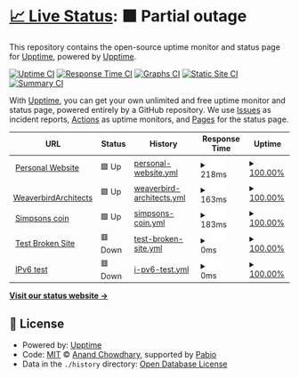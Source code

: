 # [📈 Live Status](https://demo.upptime.js.org): <!--live status--> **🟧 Partial outage**

This repository contains the open-source uptime monitor and status page for [Upptime](https://upptime.js.org), powered by [Upptime](https://github.com/upptime/upptime).

[![Uptime CI](https://github.com/upptime/upptime/workflows/Uptime%20CI/badge.svg)](https://github.com/upptime/upptime/actions?query=workflow%3A%22Uptime+CI%22)
[![Response Time CI](https://github.com/upptime/upptime/workflows/Response%20Time%20CI/badge.svg)](https://github.com/upptime/upptime/actions?query=workflow%3A%22Response+Time+CI%22)
[![Graphs CI](https://github.com/upptime/upptime/workflows/Graphs%20CI/badge.svg)](https://github.com/upptime/upptime/actions?query=workflow%3A%22Graphs+CI%22)
[![Static Site CI](https://github.com/upptime/upptime/workflows/Static%20Site%20CI/badge.svg)](https://github.com/upptime/upptime/actions?query=workflow%3A%22Static+Site+CI%22)
[![Summary CI](https://github.com/upptime/upptime/workflows/Summary%20CI/badge.svg)](https://github.com/upptime/upptime/actions?query=workflow%3A%22Summary+CI%22)

With [Upptime](https://upptime.js.org), you can get your own unlimited and free uptime monitor and status page, powered entirely by a GitHub repository. We use [Issues](https://github.com/upptime/upptime/issues) as incident reports, [Actions](https://github.com/upptime/upptime/actions) as uptime monitors, and [Pages](https://demo.upptime.js.org) for the status page.

<!--start: status pages-->
<!-- This summary is generated by Upptime (https://github.com/upptime/upptime) -->
<!-- Do not edit this manually, your changes will be overwritten -->
<!-- prettier-ignore -->
| URL | Status | History | Response Time | Uptime |
| --- | ------ | ------- | ------------- | ------ |
| <img alt="" src="https://icons.duckduckgo.com/ip3/ashwinshetty.site.ico" height="13"> [Personal Website](https://ashwinshetty.site) | 🟩 Up | [personal-website.yml](https://github.com/AshwinShetty3/Monitoring/commits/HEAD/history/personal-website.yml) | <details><summary><img alt="Response time graph" src="./graphs/personal-website/response-time-week.png" height="20"> 218ms</summary><br><a href="https://demo.upptime.js.org/history/personal-website"><img alt="Response time 192" src="https://img.shields.io/endpoint?url=https%3A%2F%2Fraw.githubusercontent.com%2FAshwinShetty3%2FMonitoring%2FHEAD%2Fapi%2Fpersonal-website%2Fresponse-time.json"></a><br><a href="https://demo.upptime.js.org/history/personal-website"><img alt="24-hour response time 201" src="https://img.shields.io/endpoint?url=https%3A%2F%2Fraw.githubusercontent.com%2FAshwinShetty3%2FMonitoring%2FHEAD%2Fapi%2Fpersonal-website%2Fresponse-time-day.json"></a><br><a href="https://demo.upptime.js.org/history/personal-website"><img alt="7-day response time 218" src="https://img.shields.io/endpoint?url=https%3A%2F%2Fraw.githubusercontent.com%2FAshwinShetty3%2FMonitoring%2FHEAD%2Fapi%2Fpersonal-website%2Fresponse-time-week.json"></a><br><a href="https://demo.upptime.js.org/history/personal-website"><img alt="30-day response time 188" src="https://img.shields.io/endpoint?url=https%3A%2F%2Fraw.githubusercontent.com%2FAshwinShetty3%2FMonitoring%2FHEAD%2Fapi%2Fpersonal-website%2Fresponse-time-month.json"></a><br><a href="https://demo.upptime.js.org/history/personal-website"><img alt="1-year response time 192" src="https://img.shields.io/endpoint?url=https%3A%2F%2Fraw.githubusercontent.com%2FAshwinShetty3%2FMonitoring%2FHEAD%2Fapi%2Fpersonal-website%2Fresponse-time-year.json"></a></details> | <details><summary><a href="https://demo.upptime.js.org/history/personal-website">100.00%</a></summary><a href="https://demo.upptime.js.org/history/personal-website"><img alt="All-time uptime 100.00%" src="https://img.shields.io/endpoint?url=https%3A%2F%2Fraw.githubusercontent.com%2FAshwinShetty3%2FMonitoring%2FHEAD%2Fapi%2Fpersonal-website%2Fuptime.json"></a><br><a href="https://demo.upptime.js.org/history/personal-website"><img alt="24-hour uptime 100.00%" src="https://img.shields.io/endpoint?url=https%3A%2F%2Fraw.githubusercontent.com%2FAshwinShetty3%2FMonitoring%2FHEAD%2Fapi%2Fpersonal-website%2Fuptime-day.json"></a><br><a href="https://demo.upptime.js.org/history/personal-website"><img alt="7-day uptime 100.00%" src="https://img.shields.io/endpoint?url=https%3A%2F%2Fraw.githubusercontent.com%2FAshwinShetty3%2FMonitoring%2FHEAD%2Fapi%2Fpersonal-website%2Fuptime-week.json"></a><br><a href="https://demo.upptime.js.org/history/personal-website"><img alt="30-day uptime 100.00%" src="https://img.shields.io/endpoint?url=https%3A%2F%2Fraw.githubusercontent.com%2FAshwinShetty3%2FMonitoring%2FHEAD%2Fapi%2Fpersonal-website%2Fuptime-month.json"></a><br><a href="https://demo.upptime.js.org/history/personal-website"><img alt="1-year uptime 100.00%" src="https://img.shields.io/endpoint?url=https%3A%2F%2Fraw.githubusercontent.com%2FAshwinShetty3%2FMonitoring%2FHEAD%2Fapi%2Fpersonal-website%2Fuptime-year.json"></a></details>
| <img alt="" src="https://icons.duckduckgo.com/ip3/weaverbirdarchitects.com.ico" height="13"> [WeaverbirdArchitects](https://weaverbirdarchitects.com) | 🟩 Up | [weaverbird-architects.yml](https://github.com/AshwinShetty3/Monitoring/commits/HEAD/history/weaverbird-architects.yml) | <details><summary><img alt="Response time graph" src="./graphs/weaverbird-architects/response-time-week.png" height="20"> 163ms</summary><br><a href="https://demo.upptime.js.org/history/weaverbird-architects"><img alt="Response time 204" src="https://img.shields.io/endpoint?url=https%3A%2F%2Fraw.githubusercontent.com%2FAshwinShetty3%2FMonitoring%2FHEAD%2Fapi%2Fweaverbird-architects%2Fresponse-time.json"></a><br><a href="https://demo.upptime.js.org/history/weaverbird-architects"><img alt="24-hour response time 174" src="https://img.shields.io/endpoint?url=https%3A%2F%2Fraw.githubusercontent.com%2FAshwinShetty3%2FMonitoring%2FHEAD%2Fapi%2Fweaverbird-architects%2Fresponse-time-day.json"></a><br><a href="https://demo.upptime.js.org/history/weaverbird-architects"><img alt="7-day response time 163" src="https://img.shields.io/endpoint?url=https%3A%2F%2Fraw.githubusercontent.com%2FAshwinShetty3%2FMonitoring%2FHEAD%2Fapi%2Fweaverbird-architects%2Fresponse-time-week.json"></a><br><a href="https://demo.upptime.js.org/history/weaverbird-architects"><img alt="30-day response time 188" src="https://img.shields.io/endpoint?url=https%3A%2F%2Fraw.githubusercontent.com%2FAshwinShetty3%2FMonitoring%2FHEAD%2Fapi%2Fweaverbird-architects%2Fresponse-time-month.json"></a><br><a href="https://demo.upptime.js.org/history/weaverbird-architects"><img alt="1-year response time 204" src="https://img.shields.io/endpoint?url=https%3A%2F%2Fraw.githubusercontent.com%2FAshwinShetty3%2FMonitoring%2FHEAD%2Fapi%2Fweaverbird-architects%2Fresponse-time-year.json"></a></details> | <details><summary><a href="https://demo.upptime.js.org/history/weaverbird-architects">100.00%</a></summary><a href="https://demo.upptime.js.org/history/weaverbird-architects"><img alt="All-time uptime 100.00%" src="https://img.shields.io/endpoint?url=https%3A%2F%2Fraw.githubusercontent.com%2FAshwinShetty3%2FMonitoring%2FHEAD%2Fapi%2Fweaverbird-architects%2Fuptime.json"></a><br><a href="https://demo.upptime.js.org/history/weaverbird-architects"><img alt="24-hour uptime 100.00%" src="https://img.shields.io/endpoint?url=https%3A%2F%2Fraw.githubusercontent.com%2FAshwinShetty3%2FMonitoring%2FHEAD%2Fapi%2Fweaverbird-architects%2Fuptime-day.json"></a><br><a href="https://demo.upptime.js.org/history/weaverbird-architects"><img alt="7-day uptime 100.00%" src="https://img.shields.io/endpoint?url=https%3A%2F%2Fraw.githubusercontent.com%2FAshwinShetty3%2FMonitoring%2FHEAD%2Fapi%2Fweaverbird-architects%2Fuptime-week.json"></a><br><a href="https://demo.upptime.js.org/history/weaverbird-architects"><img alt="30-day uptime 100.00%" src="https://img.shields.io/endpoint?url=https%3A%2F%2Fraw.githubusercontent.com%2FAshwinShetty3%2FMonitoring%2FHEAD%2Fapi%2Fweaverbird-architects%2Fuptime-month.json"></a><br><a href="https://demo.upptime.js.org/history/weaverbird-architects"><img alt="1-year uptime 100.00%" src="https://img.shields.io/endpoint?url=https%3A%2F%2Fraw.githubusercontent.com%2FAshwinShetty3%2FMonitoring%2FHEAD%2Fapi%2Fweaverbird-architects%2Fuptime-year.json"></a></details>
| <img alt="" src="https://icons.duckduckgo.com/ip3/thesimpsonscoin.com.ico" height="13"> [Simpsons coin](https://thesimpsonscoin.com) | 🟩 Up | [simpsons-coin.yml](https://github.com/AshwinShetty3/Monitoring/commits/HEAD/history/simpsons-coin.yml) | <details><summary><img alt="Response time graph" src="./graphs/simpsons-coin/response-time-week.png" height="20"> 183ms</summary><br><a href="https://demo.upptime.js.org/history/simpsons-coin"><img alt="Response time 206" src="https://img.shields.io/endpoint?url=https%3A%2F%2Fraw.githubusercontent.com%2FAshwinShetty3%2FMonitoring%2FHEAD%2Fapi%2Fsimpsons-coin%2Fresponse-time.json"></a><br><a href="https://demo.upptime.js.org/history/simpsons-coin"><img alt="24-hour response time 191" src="https://img.shields.io/endpoint?url=https%3A%2F%2Fraw.githubusercontent.com%2FAshwinShetty3%2FMonitoring%2FHEAD%2Fapi%2Fsimpsons-coin%2Fresponse-time-day.json"></a><br><a href="https://demo.upptime.js.org/history/simpsons-coin"><img alt="7-day response time 183" src="https://img.shields.io/endpoint?url=https%3A%2F%2Fraw.githubusercontent.com%2FAshwinShetty3%2FMonitoring%2FHEAD%2Fapi%2Fsimpsons-coin%2Fresponse-time-week.json"></a><br><a href="https://demo.upptime.js.org/history/simpsons-coin"><img alt="30-day response time 194" src="https://img.shields.io/endpoint?url=https%3A%2F%2Fraw.githubusercontent.com%2FAshwinShetty3%2FMonitoring%2FHEAD%2Fapi%2Fsimpsons-coin%2Fresponse-time-month.json"></a><br><a href="https://demo.upptime.js.org/history/simpsons-coin"><img alt="1-year response time 206" src="https://img.shields.io/endpoint?url=https%3A%2F%2Fraw.githubusercontent.com%2FAshwinShetty3%2FMonitoring%2FHEAD%2Fapi%2Fsimpsons-coin%2Fresponse-time-year.json"></a></details> | <details><summary><a href="https://demo.upptime.js.org/history/simpsons-coin">100.00%</a></summary><a href="https://demo.upptime.js.org/history/simpsons-coin"><img alt="All-time uptime 100.00%" src="https://img.shields.io/endpoint?url=https%3A%2F%2Fraw.githubusercontent.com%2FAshwinShetty3%2FMonitoring%2FHEAD%2Fapi%2Fsimpsons-coin%2Fuptime.json"></a><br><a href="https://demo.upptime.js.org/history/simpsons-coin"><img alt="24-hour uptime 100.00%" src="https://img.shields.io/endpoint?url=https%3A%2F%2Fraw.githubusercontent.com%2FAshwinShetty3%2FMonitoring%2FHEAD%2Fapi%2Fsimpsons-coin%2Fuptime-day.json"></a><br><a href="https://demo.upptime.js.org/history/simpsons-coin"><img alt="7-day uptime 100.00%" src="https://img.shields.io/endpoint?url=https%3A%2F%2Fraw.githubusercontent.com%2FAshwinShetty3%2FMonitoring%2FHEAD%2Fapi%2Fsimpsons-coin%2Fuptime-week.json"></a><br><a href="https://demo.upptime.js.org/history/simpsons-coin"><img alt="30-day uptime 100.00%" src="https://img.shields.io/endpoint?url=https%3A%2F%2Fraw.githubusercontent.com%2FAshwinShetty3%2FMonitoring%2FHEAD%2Fapi%2Fsimpsons-coin%2Fuptime-month.json"></a><br><a href="https://demo.upptime.js.org/history/simpsons-coin"><img alt="1-year uptime 100.00%" src="https://img.shields.io/endpoint?url=https%3A%2F%2Fraw.githubusercontent.com%2FAshwinShetty3%2FMonitoring%2FHEAD%2Fapi%2Fsimpsons-coin%2Fuptime-year.json"></a></details>
| <img alt="" src="https://icons.duckduckgo.com/ip3/thissitedoesnotexist.koj.co.ico" height="13"> [Test Broken Site](https://thissitedoesnotexist.koj.co) | 🟥 Down | [test-broken-site.yml](https://github.com/AshwinShetty3/Monitoring/commits/HEAD/history/test-broken-site.yml) | <details><summary><img alt="Response time graph" src="./graphs/test-broken-site/response-time-week.png" height="20"> 0ms</summary><br><a href="https://demo.upptime.js.org/history/test-broken-site"><img alt="Response time 0" src="https://img.shields.io/endpoint?url=https%3A%2F%2Fraw.githubusercontent.com%2FAshwinShetty3%2FMonitoring%2FHEAD%2Fapi%2Ftest-broken-site%2Fresponse-time.json"></a><br><a href="https://demo.upptime.js.org/history/test-broken-site"><img alt="24-hour response time 0" src="https://img.shields.io/endpoint?url=https%3A%2F%2Fraw.githubusercontent.com%2FAshwinShetty3%2FMonitoring%2FHEAD%2Fapi%2Ftest-broken-site%2Fresponse-time-day.json"></a><br><a href="https://demo.upptime.js.org/history/test-broken-site"><img alt="7-day response time 0" src="https://img.shields.io/endpoint?url=https%3A%2F%2Fraw.githubusercontent.com%2FAshwinShetty3%2FMonitoring%2FHEAD%2Fapi%2Ftest-broken-site%2Fresponse-time-week.json"></a><br><a href="https://demo.upptime.js.org/history/test-broken-site"><img alt="30-day response time 0" src="https://img.shields.io/endpoint?url=https%3A%2F%2Fraw.githubusercontent.com%2FAshwinShetty3%2FMonitoring%2FHEAD%2Fapi%2Ftest-broken-site%2Fresponse-time-month.json"></a><br><a href="https://demo.upptime.js.org/history/test-broken-site"><img alt="1-year response time 0" src="https://img.shields.io/endpoint?url=https%3A%2F%2Fraw.githubusercontent.com%2FAshwinShetty3%2FMonitoring%2FHEAD%2Fapi%2Ftest-broken-site%2Fresponse-time-year.json"></a></details> | <details><summary><a href="https://demo.upptime.js.org/history/test-broken-site">100.00%</a></summary><a href="https://demo.upptime.js.org/history/test-broken-site"><img alt="All-time uptime 100.00%" src="https://img.shields.io/endpoint?url=https%3A%2F%2Fraw.githubusercontent.com%2FAshwinShetty3%2FMonitoring%2FHEAD%2Fapi%2Ftest-broken-site%2Fuptime.json"></a><br><a href="https://demo.upptime.js.org/history/test-broken-site"><img alt="24-hour uptime 100.00%" src="https://img.shields.io/endpoint?url=https%3A%2F%2Fraw.githubusercontent.com%2FAshwinShetty3%2FMonitoring%2FHEAD%2Fapi%2Ftest-broken-site%2Fuptime-day.json"></a><br><a href="https://demo.upptime.js.org/history/test-broken-site"><img alt="7-day uptime 100.00%" src="https://img.shields.io/endpoint?url=https%3A%2F%2Fraw.githubusercontent.com%2FAshwinShetty3%2FMonitoring%2FHEAD%2Fapi%2Ftest-broken-site%2Fuptime-week.json"></a><br><a href="https://demo.upptime.js.org/history/test-broken-site"><img alt="30-day uptime 100.00%" src="https://img.shields.io/endpoint?url=https%3A%2F%2Fraw.githubusercontent.com%2FAshwinShetty3%2FMonitoring%2FHEAD%2Fapi%2Ftest-broken-site%2Fuptime-month.json"></a><br><a href="https://demo.upptime.js.org/history/test-broken-site"><img alt="1-year uptime 100.00%" src="https://img.shields.io/endpoint?url=https%3A%2F%2Fraw.githubusercontent.com%2FAshwinShetty3%2FMonitoring%2FHEAD%2Fapi%2Ftest-broken-site%2Fuptime-year.json"></a></details>
| <img alt="" src="https://icons.duckduckgo.com/ip3/null.ico" height="13"> [IPv6 test](forwardemail.net) | 🟥 Down | [i-pv6-test.yml](https://github.com/AshwinShetty3/Monitoring/commits/HEAD/history/i-pv6-test.yml) | <details><summary><img alt="Response time graph" src="./graphs/i-pv6-test/response-time-week.png" height="20"> 0ms</summary><br><a href="https://demo.upptime.js.org/history/i-pv6-test"><img alt="Response time 0" src="https://img.shields.io/endpoint?url=https%3A%2F%2Fraw.githubusercontent.com%2FAshwinShetty3%2FMonitoring%2FHEAD%2Fapi%2Fi-pv6-test%2Fresponse-time.json"></a><br><a href="https://demo.upptime.js.org/history/i-pv6-test"><img alt="24-hour response time 0" src="https://img.shields.io/endpoint?url=https%3A%2F%2Fraw.githubusercontent.com%2FAshwinShetty3%2FMonitoring%2FHEAD%2Fapi%2Fi-pv6-test%2Fresponse-time-day.json"></a><br><a href="https://demo.upptime.js.org/history/i-pv6-test"><img alt="7-day response time 0" src="https://img.shields.io/endpoint?url=https%3A%2F%2Fraw.githubusercontent.com%2FAshwinShetty3%2FMonitoring%2FHEAD%2Fapi%2Fi-pv6-test%2Fresponse-time-week.json"></a><br><a href="https://demo.upptime.js.org/history/i-pv6-test"><img alt="30-day response time 0" src="https://img.shields.io/endpoint?url=https%3A%2F%2Fraw.githubusercontent.com%2FAshwinShetty3%2FMonitoring%2FHEAD%2Fapi%2Fi-pv6-test%2Fresponse-time-month.json"></a><br><a href="https://demo.upptime.js.org/history/i-pv6-test"><img alt="1-year response time 0" src="https://img.shields.io/endpoint?url=https%3A%2F%2Fraw.githubusercontent.com%2FAshwinShetty3%2FMonitoring%2FHEAD%2Fapi%2Fi-pv6-test%2Fresponse-time-year.json"></a></details> | <details><summary><a href="https://demo.upptime.js.org/history/i-pv6-test">100.00%</a></summary><a href="https://demo.upptime.js.org/history/i-pv6-test"><img alt="All-time uptime 100.00%" src="https://img.shields.io/endpoint?url=https%3A%2F%2Fraw.githubusercontent.com%2FAshwinShetty3%2FMonitoring%2FHEAD%2Fapi%2Fi-pv6-test%2Fuptime.json"></a><br><a href="https://demo.upptime.js.org/history/i-pv6-test"><img alt="24-hour uptime 100.00%" src="https://img.shields.io/endpoint?url=https%3A%2F%2Fraw.githubusercontent.com%2FAshwinShetty3%2FMonitoring%2FHEAD%2Fapi%2Fi-pv6-test%2Fuptime-day.json"></a><br><a href="https://demo.upptime.js.org/history/i-pv6-test"><img alt="7-day uptime 100.00%" src="https://img.shields.io/endpoint?url=https%3A%2F%2Fraw.githubusercontent.com%2FAshwinShetty3%2FMonitoring%2FHEAD%2Fapi%2Fi-pv6-test%2Fuptime-week.json"></a><br><a href="https://demo.upptime.js.org/history/i-pv6-test"><img alt="30-day uptime 100.00%" src="https://img.shields.io/endpoint?url=https%3A%2F%2Fraw.githubusercontent.com%2FAshwinShetty3%2FMonitoring%2FHEAD%2Fapi%2Fi-pv6-test%2Fuptime-month.json"></a><br><a href="https://demo.upptime.js.org/history/i-pv6-test"><img alt="1-year uptime 100.00%" src="https://img.shields.io/endpoint?url=https%3A%2F%2Fraw.githubusercontent.com%2FAshwinShetty3%2FMonitoring%2FHEAD%2Fapi%2Fi-pv6-test%2Fuptime-year.json"></a></details>

<!--end: status pages-->

[**Visit our status website →**](https://demo.upptime.js.org)

## 📄 License

- Powered by: [Upptime](https://github.com/upptime/upptime)
- Code: [MIT](./LICENSE) © [Anand Chowdhary](https://anandchowdhary.com), supported by [Pabio](https://pabio.com)
- Data in the `./history` directory: [Open Database License](https://opendatacommons.org/licenses/odbl/1-0/)
